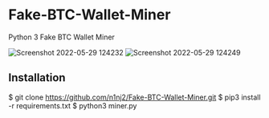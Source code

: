 # Fake-BTC-Wallet-Miner
Python 3 Fake BTC Wallet Miner

![Screenshot 2022-05-29 124232](https://user-images.githubusercontent.com/106468951/170861846-5df32a9a-2ab9-473f-a542-514c0f40408b.png)
![Screenshot 2022-05-29 124249](https://user-images.githubusercontent.com/106468951/170861850-30d9f886-c8fe-4ab1-a7fd-5129cea6dfab.png)

## Installation
$ git clone https://github.com/n1nj2/Fake-BTC-Wallet-Miner.git
$ pip3 install -r requirements.txt
$ python3 miner.py
